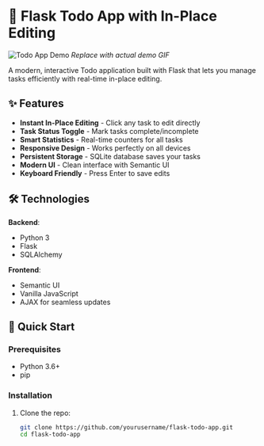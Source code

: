 # 🚀 Flask Todo App with In-Place Editing

![Todo App Demo](demo.gif) *Replace with actual demo GIF*

A modern, interactive Todo application built with Flask that lets you manage tasks efficiently with real-time in-place editing.

## ✨ Features

- **Instant In-Place Editing** - Click any task to edit directly
- **Task Status Toggle** - Mark tasks complete/incomplete
- **Smart Statistics** - Real-time counters for all tasks
- **Responsive Design** - Works perfectly on all devices
- **Persistent Storage** - SQLite database saves your tasks
- **Modern UI** - Clean interface with Semantic UI
- **Keyboard Friendly** - Press Enter to save edits

## 🛠️ Technologies

**Backend**:
- Python 3
- Flask
- SQLAlchemy

**Frontend**:
- Semantic UI
- Vanilla JavaScript
- AJAX for seamless updates

## 🚀 Quick Start

### Prerequisites
- Python 3.6+
- pip

### Installation
1. Clone the repo:
   ```bash
   git clone https://github.com/yourusername/flask-todo-app.git
   cd flask-todo-app
